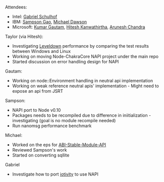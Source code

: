 Attendees:
- Intel: [Gabriel Schulhof](https://github.com/gabrielschulhof)
- IBM: [Sampson Gao](https://github.com/sampsongao), [Michael Dawson](https://github.com/mhdawson)
- Microsoft: [Kumar Gautam](https://github.com/gautam714), [Hitesh Kanwathirtha](https://github.com/digitalinfinity), [Arunesh Chandra](https://github.com/aruneshchandra)

Taylor (via Hitesh):
- Investigating [Leveldown](https://github.com/Level/leveldown) performance by comparing the test results between Windows and Linux 
- Working on moving Node-ChakraCore NAPI project under the main repo 
- Started discussion on error handling design for NAPI

Gautam:
- Working on node::Environment handling in neutral api implementation
- Working on weak reference neutral apis' implementation - Might need to expose an api from JSRT

Sampson:
- NAPI port to Node v0.10
- Packages needs to be recompiled due to difference in iniitialization - investigating (goal is no module recompile needed)
- Run nanomsg performance benchmark 

Michael:
- Worked on the eps for [ABI-Stable-Module-API](https://github.com/nodejs/node-eps/pull/20) 
- Reviewed Sampson's work 
- Started on converting sqllite 

Gabriel
- Investigate how to port [iotivity](https://github.com/otcshare/iotivity-node) to use NAPI 
